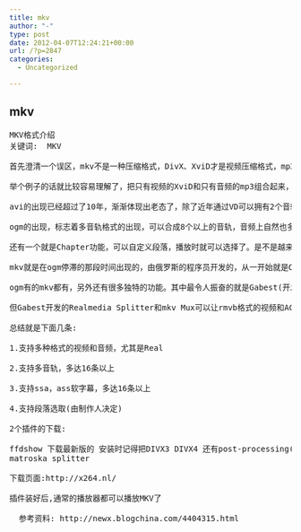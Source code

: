 ```yaml
---
title: mkv
author: "-"
type: post
date: 2012-04-07T12:24:21+00:00
url: /?p=2847
categories:
  - Uncategorized

---
```

## mkv
<pre id="best-answer-content">MKV格式介绍
关键词:  MKV

首先澄清一个误区，mkv不是一种压缩格式，DivX、XviD才是视频压缩格式，mp3、ogg才是音频压缩格式。而mkv是个"组合"和"封装"的格式，换句话说就是一种容器格式。

举个例子的话就比较容易理解了，把只有视频的XviD和只有音频的mp3组合起来，然后以一种多媒体介质的形式出现，最常见的就是avi，其次就是ogm，还有mp4等不太常见的。

avi的出现已经超过了10年，渐渐体现出老态了，除了近年通过VD可以拥有2个音轨，没有其他的改进。

ogm的出现，标志着多音轨格式的出现，可以合成8个以上的音轨，音频上自然也多了ogg这个格式，重要的是可以"内挂"字幕，老外称为"软字幕"，可以任意开关，可以"内挂"8个以上的字幕，美中不足的是仅仅支持srt格式，并且不支持Unicode，对亚洲字符支持严重不足。

还有一个就是Chapter功能，可以自定义段落，播放时就可以选择了。是不是越来越像DVD啦？但是当时的ogm源码是不公开的，就那么几个人在开发，自然进度慢了，前一阵几乎陷入了"死亡"。最近宣布公开源码，加入Open Source行列，重新开始开发。

mkv就是在ogm停滞的那段时间出现的，由俄罗斯的程序员开发的，从一开始就是Open Source，因此得到了很多其他程序员的帮助，开发速度相当快。

ogm有的mkv都有，另外还有很多独特的功能。其中最令人振奋的就是Gabest(开发vobsub的公司)开发的Plugin，不仅开发了专门的播放器Media Player Classic(俗称MPC)， 这个东西的强大相信用过的人都有体会。还开发了很多的MKV用的Mux(合成器)，尤其是Real格式的Mux。 Real的rmvb是封闭格式，官方的Helix根本就不支持多声道所以尽管算法很优秀，但在声效大片的再现上就无能为力了，只能乖乖让位给可以合成AC3和DTS的avi以及ogm了。

但Gabest开发的Realmedia Splitter和mkv Mux可以让rmvb格式的视频和AC3、DTS合成mkv，从根本上克服了rmvb音频上的弱点。不仅如此，还开发了VSFilter.dll和SubtitleSource.ax这2个Plugin，宣布支持ssa和ass的格式软字幕。

总结就是下面几条: 

1.支持多种格式的视频和音频，尤其是Real

2.支持多音轨，多达16条以上

3.支持ssa，ass软字幕，多达16条以上

4.支持段落选取(由制作人决定)

2个插件的下载:

ffdshow 下载最新版的 安装时记得把DIVX3 DIVX4 还有post-processing(后处理)的钩都去掉
matroska splitter

下载页面:http://x264.nl/

插件装好后,通常的播放器都可以播放MKV了

  参考资料: http://newx.blogchina.com/4404315.html
